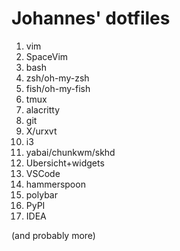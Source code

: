 # Johannes' dotfiles 

1. vim
2. SpaceVim
3. bash
4. zsh/oh-my-zsh 
5. fish/oh-my-fish
6. tmux
7. alacritty
8. git
9. X/urxvt
10. i3
11. yabai/chunkwm/skhd
12. Ubersicht+widgets
13. VSCode
14. hammerspoon
15. polybar
16. PyPI 
17. IDEA 


(and probably more)
